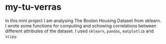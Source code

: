 # my-tu-verras
In this mini project I am analysing The Boston Housing Dataset from sklearn. I wrote some functions for computing and schowing correlations between different attributes of the dataset. I used ```sklearn```, ```pandas```, ```matplotlib``` and ```scipy```.
